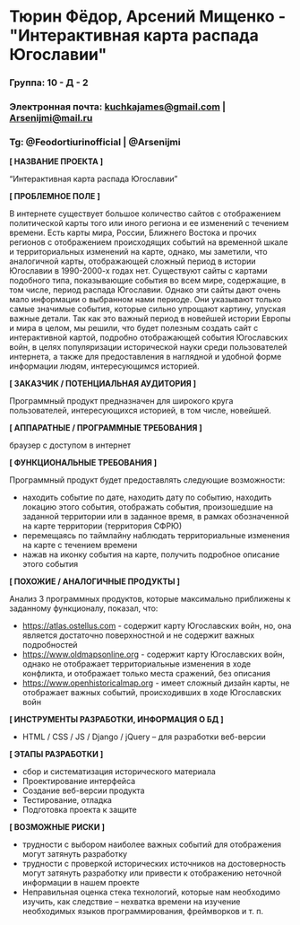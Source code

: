 # Тюрин Фёдор, Арсений Мищенко - "Интерактивная карта раcпада Югославии"

### Группа: 10 - Д - 2
### Электронная почта: kuchkajames@gmail.com | Arsenijmi@mail.ru
### Tg: @Feodortiurinofficial | @Arsenijmi


**[ НАЗВАНИЕ ПРОЕКТА ]**

“Интерактивная карта распада Югославии”

**[ ПРОБЛЕМНОЕ ПОЛЕ ]**

В интернете существует большое количество сайтов с отображением политической карты того или иного региона и ее изменений с течением времени. Есть карты мира, России, Ближнего Востока и прочих регионов с отображением происходящих событий на временной шкале и территориальных изменений на карте, однако, мы заметили, что аналогичной карты, отображающей сложный период в истории Югославии в 1990-2000-х годах нет. Существуют сайты с картами подобного типа, показывающие события во всем мире, содержащие, в том числе, период распада Югославии. Однако эти сайты дают очень мало информации о выбранном нами периоде. Они указывают только самые значимые события, которые сильно упрощают картину, упуская важные детали. Так как это важный период в новейшей истории Европы и мира в целом, мы решили, что будет полезным создать сайт с интерактивной картой, подробно отображающей события Югославских войн, в целях популяризации исторической науки среди пользователей интернета, а также для предоставления в наглядной и удобной форме информации людям, интересующимся историей.

**[ ЗАКАЗЧИК / ПОТЕНЦИАЛЬНАЯ АУДИТОРИЯ ]**

Программный продукт предназначен для широкого круга пользователей, интересующихся историей, в том числе, новейшей.

**[ АППАРАТНЫЕ / ПРОГРАММНЫЕ ТРЕБОВАНИЯ ]** 

браузер с доступом в интернет

**[ ФУНКЦИОНАЛЬНЫЕ ТРЕБОВАНИЯ ]**

Программный продукт будет предоставлять следующие возможности:

* находить событие по дате, находить дату по событию, находить локацию этого события, отображать события, произошедшие на заданной территории или в заданное время, в рамках обозначенной на карте территории (территория СФРЮ)
* перемещаясь по таймлайну наблюдать территориальные изменения на карте с течением времени
* нажав на иконку события на карте, получить подробное описание этого события

**[ ПОХОЖИЕ / АНАЛОГИЧНЫЕ ПРОДУКТЫ ]**

Анализ 3 программных продуктов, которые максимально приближены к заданному функционалу, показал, что:

* https://atlas.ostellus.com - содержит карту Югославских войн, но, она является достаточно поверхностной и не содержит важных подробностей
* https://www.oldmapsonline.org - содержит карту Югославских войн, однако не отображает территориальные изменения в ходе конфликта, и отображает только места сражений, без описания
* https://www.openhistoricalmap.org -  имеет сложный дизайн карты, не отображает важных событий, происходивших в ходе Югославских войн

**[ ИНСТРУМЕНТЫ РАЗРАБОТКИ, ИНФОРМАЦИЯ О БД ]**

*	HTML / CSS / JS / Django / jQuery – для разработки веб-версии


**[ ЭТАПЫ РАЗРАБОТКИ ]**

*	сбор и систематизация исторического материала
*	Проектирование интерфейса
*	Создание веб-версии продукта
*	Тестирование, отладка
*	Подготовка проекта к защите

**[ ВОЗМОЖНЫЕ РИСКИ ]**

*	трудности с выбором наиболее важных событий для отображения могут затянуть разработку
*	трудности с проверкой исторических источников на достоверность могут затянуть разработку или привести к отображению неточной информации в нашем проекте
*	Неправильная оценка стека технологий, которые нам необходимо изучить, как следствие – нехватка времени на изучение необходимых языков программирования, фреймворков и т. п.
